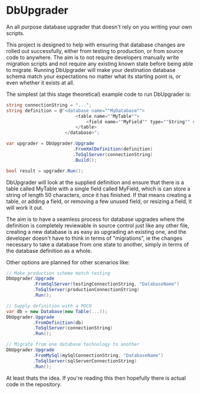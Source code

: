 # DbUpgrader

An all purpose database upgrader that doesn't rely on you writing your own scripts.

This project is designed to help with ensuring that database changes are rolled out successfully, either from testing to production, or from source code to anywhere. The aim is to not require developers manually write migration scripts and not require any existing known state before being able to migrate. Running DbUpgrader will make your destination database schema match your expectations no matter what its starting point is, or even whether it exists at all.

The simplest (at this stage theoretical) example code to run DbUpgrader is:

```C#
string connectionString = "...";
string definition = @"<database name=""MyDatabase"">
                          <table name=""MyTable"">
                              <field name=""MyField"" type=""String"" size=""50"" />
                          </table>
                      </database>";

var upgrader = DbUpgrader.Upgrade
                         .FromXmlDefinition(definition)
                         .ToSqlServer(connectionString)
                         .Build();

bool result = upgrader.Run();
```

DbUpgrader will look at the supplied definition and ensure that there is a table called MyTable with a single field called MyField, which is can store a string of length 50 characters, once it has finished. If that means creating a table, or adding a field, or removing a few unused field, or resizing a field, it will work it out.

The aim is to have a seamless process for database upgrades where the definition is completely reviewable in source control just like any other file, creating a new database is as easy as upgrading an existing one, and the developer doesn't have to think in terms of "migrations", ie the changes necessary to take a database from one state to another, simply in terms of the database definition as a whole.

Other options are planned for other scenarios like:

```C#
// Make production schema match testing
DbUpgrader.Upgrade
          .FromSqlServer(testingConnectionString, "DatabaseName")
          .ToSqlServer(productionConnectionString)
          .Run();

// Supply definition with a POCO
var db = new Database(new Table(...));
DbUpgrader.Upgrade
          .FromDefinition(db)
          .ToSqlServer(connectionString)
          .Run();

// Migrate from one database technology to another
DbUpgrader.Upgrade
          .FromMySql(mySqlConnectionString, "DatabaseName")
          .ToSqlServer(sqlServerConnectionString)
          .Run();
```

At least thats the idea. If you're reading this then hopefully there is actual code in the repository.